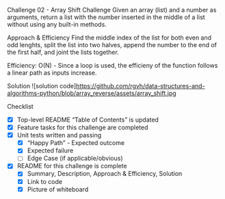 Challenge 02 - Array Shift
Challenge
Given an array (list) and a number as arguments, return a list with the number inserted in the middle of a list without using any built-in methods.

Approach & Efficiency
Find the middle index of the list for both even and odd lenghts, split the list into two halves, append the number to the end of the first half, and joint the lists together.

Efficiency: O(N) - Since a loop is used, the efficieny of the function follows a linear path as inputs increase.

Solution
![solution code]https://github.com/rgvh/data-structures-and-algorithms-python/blob/array_reverse/assets/array_shift.jpg

Checklist
- [x] Top-level README “Table of Contents” is updated
 - [x] Feature tasks for this challenge are completed
 - [x] Unit tests written and passing
     - [x] “Happy Path” - Expected outcome
     - [x] Expected failure
     - [ ] Edge Case (if applicable/obvious)
 - [x] README for this challenge is complete
     - [x] Summary, Description, Approach & Efficiency, Solution
     - [x] Link to code
     - [x] Picture of whiteboard